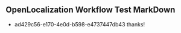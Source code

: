 ## OpenLocalization Workflow Test MarkDown
* ad429c56-e170-4e0d-b598-e4737447db43 thanks!

<!--HONumber=Aug16_HO1-->



